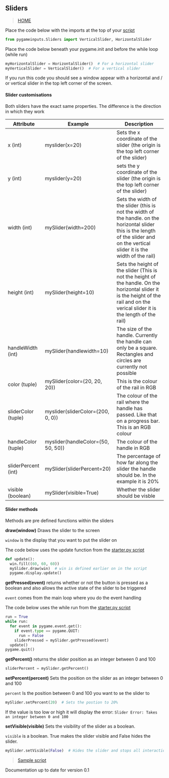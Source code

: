 ## Sliders

> [HOME](https://captainorigami01.github.io/pygame-inputs/)

Place the code below with the imports at the top of your [script](https://github.com/captainorigami01/pygame-inputs/blob/c1b627e65933d34479a9376751eaf7d4776e48b1/starter.py)
```python
from pygameinputs.Sliders import VerticalSlider, HorizontalSlider
```

Place the code below beneath your pygame.init and before the while loop (while run)

```python
myHorizontalSlider = HorizontalSlider()  # For a horizontal slider
myVerticalSlider = VerticalSlider()  # For a vertical slider
```

If you run this code you should see a window appear with a horizontal and / or vertical slider in the top left corner of the screen.

#### Slider customisations
Both sliders have the exact same properties. The difference is the direction in which they work

|**Attribute**|**Example**|**Description**|
|--|--|--|
|x (int)|myslider(x=20)|Sets the x coordinate of the slider (the origin is the top left corner of the slider)|
|y (int)|myslider(y=20)|sets the y coordinate of the slider (the origin is the top left corner of the slider)|
|width (int)|mySlider(width=200)|Sets the width of the slider (this is not the width of the handle. on the horizontal slider this is the length of the slider and on the vertical slider it is the width of the rail)|
|height (int)|mySlider(height=10)|Sets the height of the slider (This is not the height of the handle. On the horizontal slider it is the height of the rail and on the verical slider it is the length of the rail)|
|handleWidth (int)|mySlider(handlewidth=10)|The size of the handle. Currently the handle can only be a square. Rectangles and circles are currently not possible|
|color (tuple)|mySlider(color=(20, 20, 20))|This is the colour of the rail in RGB|
|sliderColor (tuple)|myslider(sliderColor=(200, 0, 0))|The colour of the rail where the handle has passed. Like that on a progress bar. This is an RGB colour|
|handleColor (tuple)|myslider(handleColor=(50, 50, 50))|The colour of the handle in RGB|
|sliderPercent (int)|mySlider(sliderPercent=20)|The percentage of how far along the slider the handle should be. In the example it is 20%|
|visible (boolean)|mySlider(visible=True)|Whether the slider should be visble|

#### Slider methods

Methods are pre defined functions within the sliders

**draw(window)**
Draws the slider to the screen

`window` is the display that you want to put the slider on

The code below uses the update function from the [starter.py script](https://github.com/captainorigami01/pygame-inputs/blob/c1b627e65933d34479a9376751eaf7d4776e48b1/starter.py)

```python
def update():
  win.fill((60, 60, 60))
  mySlider.draw(win)  # win is defined earlier on in the script
  pygame.display.update()
```

**getPressed(event)**
returns whether or not the button is pressed as a boolean and also allows the active state of the slider to be triggered

`event` comes from the main loop where you do the event handling

The code below uses the while run from the [starter.py script](https://github.com/captainorigami01/pygame-inputs/blob/c1b627e65933d34479a9376751eaf7d4776e48b1/starter.py)

```python
run = True
while run:
  for event in pygame.event.get():
    if event.type == pygame.QUIT:
      run = False
    sliderPressed = mySlider.getPressed(event)
  update()
pygame.quit()
```

**getPercent()**
returns the slider position as an integer between 0 and 100

```python
sliderPercent = mySlider.getPercent()
```

**setPercent(percent)**
Sets the position on the slider as an integer between 0 and 100

`percent` Is the position between 0 and 100 you want to se the slider to

```python
mySlider.setPercent(20)  # Sets the postion to 20%
```

If the value is too low or high it will display the error: `Slider Error: Takes an integer between 0 and 100`

**setVisible(visible)**
Sets the visibility of the slider as a boolean.

`visible` is a boolean. True makes the slider visible and False hides the slider.

```python
mySlider.setVisible(False)  # Hides the slider and stops all interactions
```

> [Sample script](https://github.com/captainorigami01/pygame-inputs/blob/gh-pages/slider-sample.py)

Documentation up to date for version 0.1

